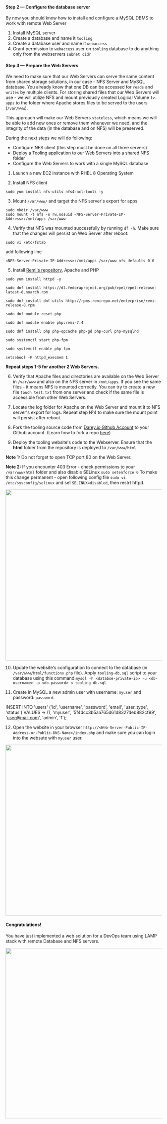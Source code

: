 #### Step 2 — Configure the database server

By now you should know how to install and configure a MySQL DBMS to work with remote Web Server

1. Install MySQL server
2. Create a database and name it `tooling`
3. Create a database user and name it `webaccess`
4. Grant permission to `webaccess` user on `tooling` database to do anything only from the webservers `subnet cidr`

#### Step 3 — Prepare the Web Servers

We need to make sure that our Web Servers can serve the same content from shared storage solutions, in our case - NFS Server and MySQL database.
You already know that one DB can be accessed for `reads` and `writes` by multiple clients. For storing shared files that our Web Servers will use - we will utilize NFS and mount previously created Logical Volume `lv-apps` to the folder where Apache stores files to be served to the users (`/var/www`).

This approach will make our Web Servers `stateless`, which means we will be able to add new ones or remove them whenever we need, and the integrity of the data (in the database and on NFS) will be preserved. 

During the next steps we will do following:

- Configure NFS client (this step must be done on all three servers)
- Deploy a Tooling application to our Web Servers into a shared NFS folder
- Configure the Web Servers to work with a single MySQL database

1. Launch a new EC2 instance with RHEL 8 Operating System

2. Install NFS client

```
sudo yum install nfs-utils nfs4-acl-tools -y
```

3. Mount `/var/www/` and target the NFS server's export for apps

```
sudo mkdir /var/www
sudo mount -t nfs -o rw,nosuid <NFS-Server-Private-IP-Address>:/mnt/apps /var/www
```

4. Verify that NFS was mounted successfully by running `df -h`. Make sure that the changes will persist on Web Server after reboot:

```
sudo vi /etc/fstab
```
add following line
```
<NFS-Server-Private-IP-Address>:/mnt/apps /var/www nfs defaults 0 0
```

5. Install [Remi's repository](http://www.servermom.org/how-to-enable-remi-repo-on-centos-7-6-and-5/2790/), Apache and PHP


```
sudo yum install httpd -y

sudo dnf install https://dl.fedoraproject.org/pub/epel/epel-release-latest-8.noarch.rpm

sudo dnf install dnf-utils http://rpms.remirepo.net/enterprise/remi-release-8.rpm

sudo dnf module reset php

sudo dnf module enable php:remi-7.4

sudo dnf install php php-opcache php-gd php-curl php-mysqlnd

sudo systemctl start php-fpm

sudo systemctl enable php-fpm

setsebool -P httpd_execmem 1

```

**Repeat steps 1-5 for another 2 Web Servers.**

6. Verify that Apache files and directories are available on the Web Server in `/var/www` and also on the NFS server in `/mnt/apps`. If you see the same files - it means NFS is mounted correctly. You can try to create a new file `touch test.txt` from one server and check if the same file is accessible from other Web Servers.

7. Locate the log folder for Apache on the Web Server and mount it to NFS server's export for logs. Repeat step №4 to make sure the mount point will persist after reboot.

8. Fork the tooling source code from [Darey.io Github Account](https://github.com/darey-io/tooling.git) to your Github account. (Learn how to fork a repo [here](https://youtu.be/f5grYMXbAV0))

9. Deploy the tooling website's code to the Webserver. Ensure that the **html** folder from the repository is deployed to `/var/www/html`

**Note 1:** Do not forget to open TCP port 80 on the Web Server.

**Note 2:** If you encounter 403 Error - check permissions to your `/var/www/html` folder and also disable SELinux `sudo setenforce 0`
To make this change permanent - open following config file `sudo vi /etc/sysconfig/selinux` and set `SELINUX=disabled`, then restrt httpd.


<img src="https://darey-io-nonprod-pbl-projects.s3.eu-west-2.amazonaws.com/project7/Tooling-Website-Html.png" width="936px" height="550px">


10. Update the website's configuration to connect to the database (in `/var/www/html/functions.php` file). Apply `tooling-db.sql` script to your database using this command `mysql -h <databse-private-ip> -u <db-username> -p <db-pasword> < tooling-db.sql`

11. Create in MySQL a new admin user with username: `myuser` and password: `password`:

INSERT INTO 'users' ('id', 'username', 'password', 'email', 'user_type', 'status') VALUES
-> (1, 'myuser', '5f4dcc3b5aa765d61d8327deb882cf99', 'user@mail.com', 'admin', '1');

12. Open the website in your browser `http://<Web-Server-Public-IP-Address-or-Public-DNS-Name>/index.php` and make sure you can login into the websute with `myuser` user.

<img src="https://darey-io-nonprod-pbl-projects.s3.eu-west-2.amazonaws.com/project7/tooling_screenshot.png" width="936px" height="550px">


#### Congratulations!

You have just implemented a web solution for a DevOps team using LAMP stack with remote Database and NFS servers.

<img src="https://darey-io-nonprod-pbl-projects.s3.eu-west-2.amazonaws.com/project7/great_job.jpg" width="936px" height="550px">

